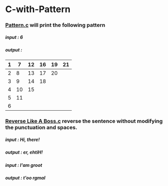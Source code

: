 # C-with-Pattern
### [Pattern.c](https://github.com/vel-jack/C/blob/master/pattern.c) will print the following pattern
##### input : 6
##### output :
| 1 | 7  | 12 | 16 | 19 | 21 |
|---|----|----|----|----|----|
| 2 | 8  | 13 | 17 | 20 |    |
| 3 | 9  | 14 | 18 |    |    |
| 4 | 10 | 15 |    |    |    |
| 5 | 11 |    |    |    |    |
| 6 |    |    |    |    |    |


### [Reverse Like A Boss.c](https://github.com/vel-jack/C/blob/master/Reverse%20Like%20A%20Boss.c) reverse the sentence without modifying the punctuation and spaces.

##### input  : Hi, there!
##### output : er, ehtiH!

##### input  : I'am groot
##### output : t'oo rgmaI

